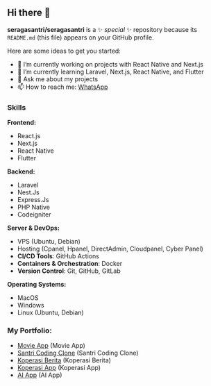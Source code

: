 ## Hi there 👋

**seragasantri/seragasantri** is a ✨ _special_ ✨ repository because its `README.md` (this file) appears on your GitHub profile.

Here are some ideas to get you started:

- 🔭 I’m currently working on projects with React Native and Next.js
- 🌱 I’m currently learning Laravel, Next.js, React Native, and Flutter
- 💬 Ask me about my projects
- 📫 How to reach me: [WhatsApp](https://wa.me/62895615505598)

### Skills

**Frontend:**
- React.js
- Next.js
- React Native
- Flutter

**Backend:**
- Laravel
- Nest.Js
- Express.Js
- PHP Native
- Codeigniter

**Server & DevOps:**
- VPS (Ubuntu, Debian)
- Hosting (Cpanel, Hpanel, DirectAdmin, Cloudpanel, Cyber Panel)
- **CI/CD Tools**:  GitHub Actions
- **Containers & Orchestration**: Docker
- **Version Control**: Git, GitHub, GitLab

**Operating Systems:**
- MacOS
- Windows
- Linux (Ubuntu, Debian)

### My Portfolio:
- [Movie App](https://movieapp-react-seraga.vercel.app/) (Movie App)
- [Santri Coding Clone](https://coding-web-ten.vercel.app/) (Santri Coding Clone)
- [Koperasi Berita](https://koperasi.radenfatah.ac.id/) (Koperasi Berita)
- [Koperasi App](https://koperasiapp.radenfatah.ac.id/) (Koperasi App)
- [AI App](https://ai-nextjs-beta.vercel.app/) (AI App)
